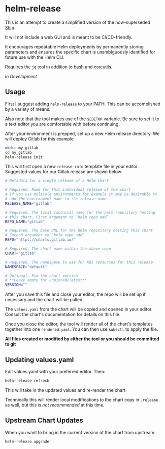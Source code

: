 # helm-release

This is an attempt to create a simplified version of the
now-superseded [Ship](https://github.com/replicatedhq/ship).

It will not include a web GUI and is meant to be CI/CD-friendly.

It encourages repeatable Helm deployments by permanently storing
parameters and ensures the specific chart is unambiguously identified
for future use with the Helm CLI.

Requires the `jq` tool in addition to bash and coreutils.

*In Development*

## Usage

First I suggest adding `helm-release` to your PATH. This can be
accomplished by a variety of means.

Also note that the tool makes use of the `$EDITOR` variable. Be
sure to set it to a text editor you are comfortable with before
continuing.

After your environment is prepped, set up a new Helm release
directory. We will deploy Gitlab for this example:

```bash
mkdir my_gitlab
cd my_gitlab
helm-release init
```

This will first open a new `release-info` template file in your
editor. Suggested values for our Gitlab release are shown below:

```bash
# Metadata for a single release of a Helm chart

# Required. Name for this individual release of the chart
# If you use multiple environments for example it may be desirable to
# add the environment name to the release name
RELEASE_NAME="gitlab"

# Required. The local canonical name for the helm repository hosting
# this chart. First argument to `helm repo add`
REPO_NAME="gitlab"

# Required. The base URL for the helm repository hosting this chart
# Second argument to `helm repo add`
REPO="https://charts.gitlab.io/"

# Required. The chart name within the above repo
CHART="gitlab"

# Required. The namespace to use for K8s resources for this release
NAMESPACE="default"

# Optional. Pin the chart version
# **Leave empty for unpinned/latest**
VERSION=""
```

After you save this file and close your editor, the repo will be set
up if necessary and the chart will be pulled.

The `values.yaml` from the chart will be copied and opened in your
editor. Consult the chart's documentation for details on this file.

Once you close the editor, the tool will render all of the chart's
templates together into one `rendered.yaml`. You can then use
`kubectl` to apply the file.

**All files created or modified by either the tool or you should be
committed to git**

## Updating values.yaml

Edit values.yaml with your preferred editor. Then:

```bash
helm-release refresh
```

This will take in the updated values and re-render the chart.

Technically this will render local modifications to the chart copy in
`.release` as well, but this is *not recommended* at this time.

## Upstream Chart Updates

When you want to bring in the current version of the chart from
upstream:

```bash
helm-release upgrade
```
